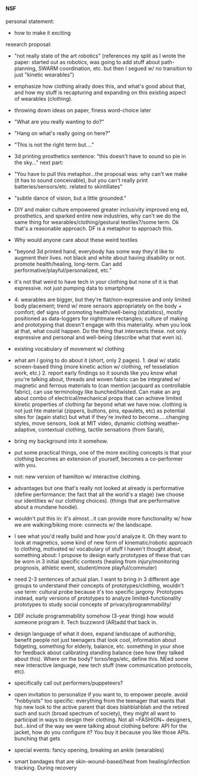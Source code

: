 #### NSF
personal statement: 
  - how to make it exciting

research proposal:
  - "not really state of the art robotics" (references my split as I wrote the paper: started out as robotics, was going to add stuff about path-planning, SWARM coordination, etc. but then I segued w/ no transition to just "kinetic wearables")
  - emphasize how clothing alrady does this, and what's good about that, and how my stuff is recapturing and expanding on this existing aspect of wearables (clothing).
  - throwing down ideas on paper, finess word-choice later
  - "What are you really wanting to do?"
  - "Hang on what's really going on here?"
  - "This is not the right term but...."
  - 3d printing prosthetics sentence: "this doesn't have to sound so pie in the sky..." next part:
  - "You have to pull this metaphor...the proposal was: why can't we make (it has to sound conceivable), but you can't really print batteries/sensors/etc. related to skintillates"
  - "subtle dance of vision, but a little grounded."
  - DIY and maker culture empowered greater inclusivity improved eng ed, prosthetics, and sparked entire new industries, why can't we do the same thing for wearables/clothing/gestural textiles?/some term. Ok that's a reasonable approach. DF is a metaphor to approach this.
  - Why would anyone care about these weird textiles
  - "beyond 3d printed hand, everybody has some way they'd like to augment their lives. not black and white about having disability or not. promote health/healing, long-term. Can add performative/playful/personalized, etc."
  - it's not that weird to have tech in your clothing but none of it is that expressive. not just pumping data to smartphone
  - 4: wearables are bigger, but they're flat/non-expressive and only limited body placement; trend w/ more sensors appropriately on the body + comfort; def signs of promoting health/well-being (statistics), mostly positioned as data-loggers for nightmare rectangles; culture of making and prototyping that doesn't engage with this materiality. when you look at that, what could happen. Do the thing that intersects these. not only expressive and personal and well-being (describe what that even is).
  - existing vocabulary of movement w/ clothing
  - what am *I* going to do about it (short, only 2 pages). 1. deal w/ static screen-based thing (more kinetic action w/ clothing, ref tesselation work, etc.) 2. report early findings so it sounds like you know what you're talking about, threads and woven fabric can be integrated w/ magnetic and ferrous materials to (can mention jacquard as controllable fabric), can use terminology like bunched/twisted. Can make an arg about combo of electrical/mechanical props that can achieve limited kinetic properties of clothing far beyond what we have now. clothing is not just hte material (zippers, buttons, pins, epaulets, etc) as potential sites for (again static) but what if they're invited to become.....changing styles, move sensors, look at MIT video, dynamic clothing weather-adaptive, contextual clothing, tactile sensations (from Sarah), 
  - bring my background into it somehow.
  - put some practical things, one of the more exciting concepts is that your clothing becomes an extension of yourself, becomes a co-performer with you.
  - not: new version of hamilton w/ interactive clothing.
  - advantages but one that's really not looked at already is performative (define performance: the fact that all the world's a stage) (we choose our identities w/ our clothing choices). (things that are performative about a mundane hoodie).
  - wouldn't put this in: it's almost...it can provide more functionality w/ how we are walking/biking more: connects w/ the landscape. 
  - I see what you'd really build and how you'd analyze it. Oh they want to look at magnetics, some kind of new form of kinematic/robotic approach to clothing, motivated w/ vocabulary of stuff I haven't thought about, something about: I propose to design early prototypes of these that can be worn in 3 initial specific contexts (healing from injury/monitoring prognosis, athletic event, student/more playful/commuter)

- need 2-3 sentences of actual plan. I want to bring in 3 different age groups to understand their concepts of prototypes/clothing, wouldn't use term: cultural probe because it's too specific jargony. Prototypes instead, early versions of prototypes to analyze limited-functionality prototypes to study social concepts of privacy/programmability/ 
- DEF include programmability somehow (3-year thing) how would someone program it. Tech buzzword (AR)add that back in.
- design language of what it does, expand landscape of authorship, benefit people not just teenagers that look cool, information about fidgeting, something for elderly, balance, etc. something in your shoe for feedback about calibrating standing balance (see how they talked about this). Where on the body? torso/legs/etc, define this. NEed some new interactive language, new tech stuff (new communication protocols, etc).

- specifically call out performers/puppeteers? 

- open invitation to personalize if you want to, to empower people. avoid "hobbyists" too specific: everything from the teenager that wants that hip new look to the active parent that does blahblahblah and the retired such and such (broad spectrum of society), they might all want to participat in ways to design their clothing. Not all ~FASHION~ designers, but...kind of the way we were talking about clothing before: API for the jacket, how do you configure it? You buy it because you like those APIs. bunching that gets 

- special events: fancy opening, breaking an ankle (wearables)
- smart bandages that are skin-wound-based/heat from healing/infection tracking. During recovery




